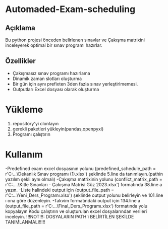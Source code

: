 # Automaded-Exam-scheduling
## Açıklama 
Bu python projesi önceden belirlenen sınavlar ve Çakışma matrixini inceleyerek optimal bir sınav programı hazırlar.

## Özellikler
- Çakışmasız sınav programı hazırlama
- Dinamik zaman slotları oluşturma
- Bir gün için aynı prefixten 3den fazla sınav yerleştirlmemesi.
- Outputları Excel dosyası olarak oluşturma

# Yükleme
1. repository'yi clonlayın
2. gerekli paketleri yükleyin(pandas,openpyxl)
3. Programı çalıştırın

# Kullanım 
-Predefined exam excel dosyasının yolunu (predefined_schedule_path = r'C:\...\Dekanlık Sınav programı (1).xlsx') şeklinde 5.line da tanımlayın.(pathin yazılım şekli aynı olmalı)
-Çakışma matrixinin yolunu (conflict_matrix_path = r'C:\....\Kitle Sınavları - Çakışma Matrisi Güz 2023.xlsx') formatında 38.line a yazın.
-Liste halindeki output için (output_file_path = r'C:\...\Yeni_Ders_Programı.xlsx') şeklinde output yolunu belirleyin ve 101.line ı ona göre düzenleyin.
-Takvim formatındaki output için 134.line a (output_file_path = r'C:\...\Final_Ders_Programı.xlsx') formatında yolu kopyalayın
Kodu çalıştırın ve oluşturulan excel dosyalarından verileri inceleyin.
!!!NOT!!!: DOSYALARIN PATH'i BELİRTİLEN ŞEKİLDE TANIMLANMALI!!!!!

